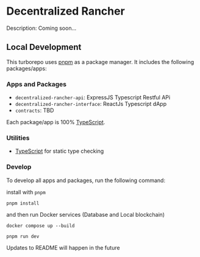 # Decentralized Rancher

Description: Coming soon...

## Local Development

This turborepo uses [pnpm](https://pnpm.io) as a package manager. It includes the following packages/apps:

### Apps and Packages

- `decentralized-rancher-api`: ExpressJS Typescript Restful APi
- `decentralized-rancher-interface`: ReactJs Typescript dApp
- `contracts`: TBD

Each package/app is 100% [TypeScript](https://www.typescriptlang.org/).

### Utilities

- [TypeScript](https://www.typescriptlang.org/) for static type checking


### Develop

To develop all apps and packages, run the following command:

install with `pnpm`
```
pnpm install
```

and then run Docker services (Database and Local blockchain)

```
docker compose up --build 
```

```
pnpm run dev
```

Updates to README will happen in the future